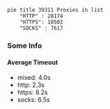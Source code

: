 
```mermaid
pie title 39311 Proxies in list
    "HTTP" : 28174
    "HTTPS": 10502
    "SOCKS" : 7617
```

### Some Info
#### Average Timeout

- mixed: 4.0s
- http: 2.3s
- https: 8.2s
- socks: 6.5s